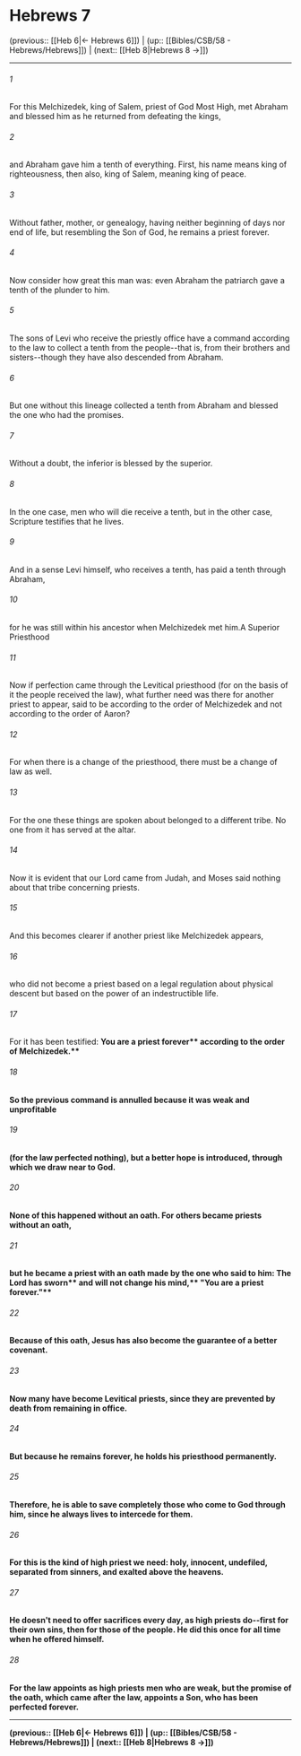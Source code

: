 # Hebrews 7

(previous:: [[Heb 6|← Hebrews 6]]) | (up:: [[Bibles/CSB/58 - Hebrews/Hebrews]]) | (next:: [[Heb 8|Hebrews 8 →]])

***


###### 1 
For this Melchizedek, king of Salem, priest of God Most High, met Abraham and blessed him as he returned from defeating the kings, 

###### 2 
and Abraham gave him a tenth of everything. First, his name means king of righteousness, then also, king of Salem, meaning king of peace. 

###### 3 
Without father, mother, or genealogy, having neither beginning of days nor end of life, but resembling the Son of God, he remains a priest forever. 

###### 4 
Now consider how great this man was: even Abraham the patriarch gave a tenth of the plunder to him. 

###### 5 
The sons of Levi who receive the priestly office have a command according to the law to collect a tenth from the people--that is, from their brothers and sisters--though they have also descended from Abraham. 

###### 6 
But one without this lineage collected a tenth from Abraham and blessed the one who had the promises. 

###### 7 
Without a doubt, the inferior is blessed by the superior. 

###### 8 
In the one case, men who will die receive a tenth, but in the other case, Scripture testifies that he lives. 

###### 9 
And in a sense Levi himself, who receives a tenth, has paid a tenth through Abraham, 

###### 10 
for he was still within his ancestor when Melchizedek met him.A Superior Priesthood 

###### 11 
Now if perfection came through the Levitical priesthood (for on the basis of it the people received the law), what further need was there for another priest to appear, said to be according to the order of Melchizedek and not according to the order of Aaron? 

###### 12 
For when there is a change of the priesthood, there must be a change of law as well. 

###### 13 
For the one these things are spoken about belonged to a different tribe. No one from it has served at the altar. 

###### 14 
Now it is evident that our Lord came from Judah, and Moses said nothing about that tribe concerning priests. 

###### 15 
And this becomes clearer if another priest like Melchizedek appears, 

###### 16 
who did not become a priest based on a legal regulation about physical descent but based on the power of an indestructible life. 

###### 17 
For it has been testified: <b class="quote">You are a priest forever** <b class="quote">according to the order of Melchizedek.** 

###### 18 
So the previous command is annulled because it was weak and unprofitable 

###### 19 
(for the law perfected nothing), but a better hope is introduced, through which we draw near to God. 

###### 20 
None of this happened without an oath. For others became priests without an oath, 

###### 21 
but he became a priest with an oath made by the one who said to him: <b class="quote">The Lord has sworn** <b class="quote">and will not change his mind,** <b class="quote">"You are a priest forever."** 

###### 22 
Because of this oath, Jesus has also become the guarantee of a better covenant. 

###### 23 
Now many have become Levitical priests, since they are prevented by death from remaining in office. 

###### 24 
But because he remains forever, he holds his priesthood permanently. 

###### 25 
Therefore, he is able to save completely those who come to God through him, since he always lives to intercede for them. 

###### 26 
For this is the kind of high priest we need: holy, innocent, undefiled, separated from sinners, and exalted above the heavens. 

###### 27 
He doesn't need to offer sacrifices every day, as high priests do--first for their own sins, then for those of the people. He did this once for all time when he offered himself. 

###### 28 
For the law appoints as high priests men who are weak, but the promise of the oath, which came after the law, appoints a Son, who has been perfected forever.

***

(previous:: [[Heb 6|← Hebrews 6]]) | (up:: [[Bibles/CSB/58 - Hebrews/Hebrews]]) | (next:: [[Heb 8|Hebrews 8 →]])
